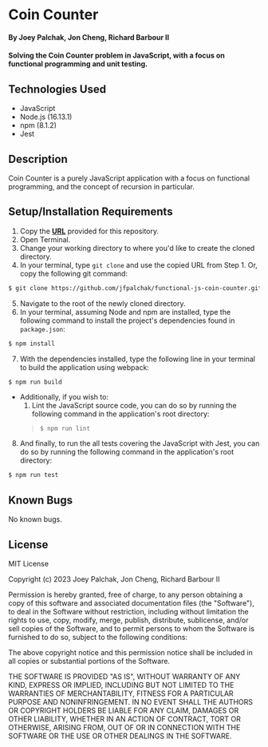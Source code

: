 # Coin Counter

#### By Joey Palchak, Jon Cheng, Richard Barbour II

#### Solving the Coin Counter problem in JavaScript, with a focus on functional programming and unit testing.

## Technologies Used

* JavaScript
* Node.js (16.13.1)
* npm (8.1.2)
* Jest

## Description

Coin Counter is a purely JavaScript application with a focus on functional programming, and the concept of recursion in particular. 

## Setup/Installation Requirements

1. Copy the **[URL](https://github.com/jfpalchak/functional-js-coin-counter.git)** provided for this repository.
2. Open Terminal.
3. Change your working directory to where you'd like to create the cloned directory.
4. In your terminal, type `git clone` and use the copied URL from Step 1. Or, copy the following git command:
   
```bash
$ git clone https://github.com/jfpalchak/functional-js-coin-counter.git
```

5. Navigate to the root of the newly cloned directory.
6. In your terminal, assuming Node and npm are installed, type the following command to install the project's dependencies found in `package.json`:
   
```bash
$ npm install
```

7. With the dependencies installed, type the following line in your terminal to build the application using webpack:
   
```bash
$ npm run build
```
  * Additionally, if you wish to:
    1. Lint the JavaScript source code, you can do so by running the following command in the application's root directory: 
    > `$ npm run lint`
  
8. And finally, to run the all tests covering the JavaScript with Jest, you can do so by running the following command in the application's root directory: 
   
```bash
$ npm run test
```

## Known Bugs

No known bugs.

## License

MIT License

Copyright (c) 2023 Joey Palchak, Jon Cheng, Richard Barbour II

Permission is hereby granted, free of charge, to any person obtaining a copy of this software and associated documentation files (the "Software"), to deal in the Software without restriction, including without limitation the rights to use, copy, modify, merge, publish, distribute, sublicense, and/or sell copies of the Software, and to permit persons to whom the Software is furnished to do so, subject to the following conditions:

The above copyright notice and this permission notice shall be included in all copies or substantial portions of the Software.

THE SOFTWARE IS PROVIDED "AS IS", WITHOUT WARRANTY OF ANY KIND, EXPRESS OR IMPLIED, INCLUDING BUT NOT LIMITED TO THE WARRANTIES OF MERCHANTABILITY, FITNESS FOR A PARTICULAR PURPOSE AND NONINFRINGEMENT. IN NO EVENT SHALL THE AUTHORS OR COPYRIGHT HOLDERS BE LIABLE FOR ANY CLAIM, DAMAGES OR OTHER LIABILITY, WHETHER IN AN ACTION OF CONTRACT, TORT OR OTHERWISE, ARISING FROM, OUT OF OR IN CONNECTION WITH THE SOFTWARE OR THE USE OR OTHER DEALINGS IN THE SOFTWARE.